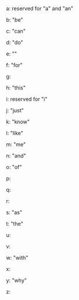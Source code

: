 a: reserved for "a" and "an"

b: "be"

c: "can"

d: "do"

e: ""

f: "for"

g:

h: "this"

i: reserved for "i"

j: "just"

k: "know"

l: "like"

m: "me"

n: "and"

o: "of"

p:

q:

r:

s: "as"

t: "the"

u:

v:

w: "with"

x:

y: "why"

z:
